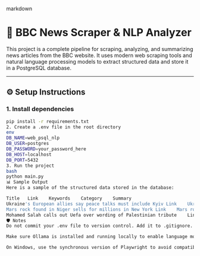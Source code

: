 markdown
# 📰 BBC News Scraper & NLP Analyzer

This project is a complete pipeline for scraping, analyzing, and summarizing news articles from the BBC website. It uses modern web scraping tools and natural language processing models to extract structured data and store it in a PostgreSQL database.

---

## ⚙️ Setup Instructions

### 1. Install dependencies

```bash
pip install -r requirements.txt
2. Create a .env file in the root directory
env
DB_NAME=web_psql_nlp
DB_USER=postgres
DB_PASSWORD=your_password_here
DB_HOST=localhost
DB_PORT=5432
3. Run the project
bash
python main.py
📊 Sample Output
Here is a sample of the structured data stored in the database:

Title	Link	Keywords	Category	Summary
Ukraine's European allies say peace talks must include Kyiv	Link	Ukraine, peace talks, Kyiv, allies, European	International Politics	European allies have called for Ukraine to be included in any peace talks with Russia...
Mars rock found in Niger sells for millions in New York	Link	Mars rock, Niger, New York, Millions, Answers	Science and Technology	A large meteorite believed to be from Mars was sold by Sotheby's auction house...
Mohamed Salah calls out Uefa over wording of Palestinian tribute	Link	Mohamed Salah, Uefa, Palestinian player, tribute	Sports & Politics	Mohamed Salah criticized UEFA for not mentioning the circumstances surrounding the tribute...
🛡️ Notes
Do not commit your .env file to version control. Add it to .gitignore.

Make sure Ollama is installed and running locally to enable language model access.

On Windows, use the synchronous version of Playwright to avoid compatibility issues with asyncio.
